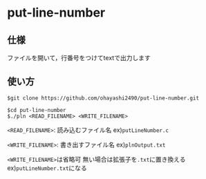 # put-line-number

## 仕様
ファイルを開いて，行番号をつけてtextで出力します

## 使い方

    $git clone https://github.com/ohayashi2490/put-line-number.git
    
    $cd put-line-number
    $./pln <READ_FILENAME> <WRITE_FILENAME>

`<READ_FILENAME>`: 読み込むファイル名 ex)`putLineNumber.c`

`<WRITE_FILENAME>`: 書き出すファイル名 ex)`plnOutput.txt`

`<WRITE_FILENAME>`は省略可 無い場合は拡張子を`.txt`に置き換える ex)`putLineNumber.txt`になる
